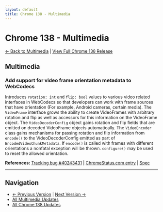 ```yaml
---
layout: default
title: Chrome 138 - Multimedia
---
```


# Chrome 138 - Multimedia

[← Back to Multimedia](./) | [View Full Chrome 138 Release](/versions/chrome-138/)

## Multimedia

### Add support for video frame orientation metadata to WebCodecs

Introduces `rotation: int` and `flip: bool` values to various video related interfaces in WebCodecs so that developers can work with frame sources that have orientation (For example, Android cameras, certain media). The `VideoFrame` interface grows the ability to create VideoFrames with arbitrary rotation and flip as well as accessors for this information on the VideoFrame object. The `VideoDecoderConfig` object gains rotation and flip fields that are emitted on decoded VideoFrame objects automatically. The `VideoEncoder` class gains mechanisms for passing rotation and flip information from `encode()` to the VideoDecoderConfig emitted as part of `EncodedVideoChunkMetadata`. If `encode()` is called with frames with different orientations a nonfatal exception will be thrown. `configure()` may be used to reset the allowed orientation.

**References:** [Tracking bug #40243431](https://bugs.chromium.org/p/chromium/issues/detail?id=40243431) | [ChromeStatus.com entry](https://chromestatus.com/feature/5098495055380480) | [Spec](https://w3c.github.io/webcodecs/#videoframe-interface)


---

## Navigation
- [← Previous Version](./chrome-137) | [Next Version →](./chrome-139)
- [All Multimedia Updates](./)
- [All Chrome 138 Updates](/versions/chrome-138/)
